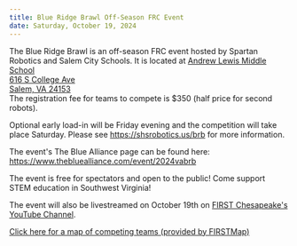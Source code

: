```yaml
---
title: Blue Ridge Brawl Off-Season FRC Event
date: Saturday, October 19, 2024
---
```


The Blue Ridge Brawl is an off-season FRC event hosted by Spartan Robotics and Salem City Schools.
It is located at
<a class="link" href="https://maps.app.goo.gl/SsFxVjzuferUoS6J9" target="_blank">
  Andrew Lewis Middle School<br>
  616 S College Ave<br>
  Salem, VA 24153
</a> <br />
The registration fee for teams to compete is $350 (half price for second robots).


Optional early load-in will be Friday evening and the competition will take place Saturday.
Please see
<a class="link breakall" target="_blank" href="https://shsrobotics.us/brb">
  https://shsrobotics.us/brb</a> for more information.

The event's The Blue Alliance page can be found here:
<a class="link breakall" target="_blank" href="https://www.thebluealliance.com/event/2024vabrb">
  https://www.thebluealliance.com/event/2024vabrb
</a>

The event is free for spectators and open to the public! Come support STEM education in Southwest Virginia!

The event will also be livestreamed on October 19th on
<a href="https://www.youtube.com/watch?v=X8F2k56QV-Q" class="link" target="_blank">
  FIRST Chesapeake's YouTube Channel</a>.

<a class="link" target="_blank" href="https://firstmap.github.io/?filter=e-2024vabrb&lat=37.91477767775685&lng=-79.19831028162514&zoom=7">
  Click here for a map of competing teams (provided by FIRSTMap)
</a>
